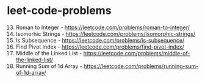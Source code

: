 # leet-code-problems

13. Roman to Integer - https://leetcode.com/problems/roman-to-integer/
205. Isomorhic Strings - https://leetcode.com/problems/isomorphic-strings/
392. Is Subsequence - https://leetcode.com/problems/is-subsequence/
724. Find Pivot Index - https://leetcode.com/problems/find-pivot-index/
876. Middle of the Linked List - https://leetcode.com/problems/middle-of-the-linked-list/
1480. Running Sum of 1d Array - https://leetcode.com/problems/running-sum-of-1d-array/